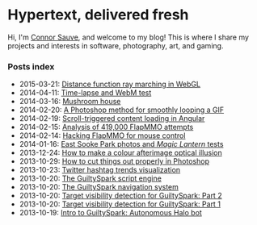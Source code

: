 # Hypertext, delivered fresh
Hi, I'm [Connor Sauve](/about), and welcome to my blog! This is where I share my projects and interests in software, photography, art, and gaming.

### Posts index

* <time>2015-03-21:</time> [Distance function ray marching in WebGL](/posts/2015-03-21-distance-function-ray-marching-webgl)
* <time>2014-04-11:</time> [Time-lapse and WebM test](/posts/2014-04-11-time-lapse-and-webm-test)
* <time>2014-03-16:</time> [Mushroom house](/posts/2014-03-16-mushroom-house)
* <time>2014-02-20:</time> [A Photoshop method for smoothly looping a GIF](/posts/2014-02-20-photoshop-smoothly-looping-gif-tutorial)
* <time>2014-02-19:</time> [Scroll-triggered content loading in Angular](/posts/2014-02-19-loading-posts-as-you-scroll-to-them)
* <time>2014-02-15:</time> [Analysis of 419,000 FlapMMO attempts](/posts/2014-02-15-analysis-flapmmo-attempts)
* <time>2014-02-14:</time> [Hacking FlapMMO for mouse control](/posts/2014-02-14-hacking-flapmmo-mouse-control)
* <time>2014-01-16:</time> [East Sooke Park photos and _Magic Lantern_ tests](/posts/2014-01-16-east-sooke-park-photos-magic-lantern-tests)
* <time>2013-12-24:</time> [How to make a colour afterimage optical illusion](/posts/2013-12-24-colour-afterimage-optical-illusion-tutorial)
* <time>2013-10-29:</time> [How to cut things out properly in Photoshop](/posts/2013-10-29-cutting-things-out)
* <time>2013-10-23:</time> [Twitter hashtag trends visualization](/posts/2013-10-23-twitter-hashtag-trends-visualization)
* <time>2013-10-20:</time> [The GuiltySpark script engine](/posts/2013-10-20-guiltyspark-scripting)
* <time>2013-10-20:</time> [The GuiltySpark navigation system](/posts/2013-10-20-guiltyspark-navigation)
* <time>2013-10-20:</time> [Target visibility detection for GuiltySpark: Part 2](/posts/2013-10-20-guiltyspark-visibility-detection-part-2)
* <time>2013-10-20:</time> [Target visibility detection for GuiltySpark: Part 1](/posts/2013-10-20-guiltyspark-visibility-detection-part-1)
* <time>2013-10-19:</time> [Intro to GuiltySpark: Autonomous Halo bot](/posts/2013-10-19-guiltyspark)
